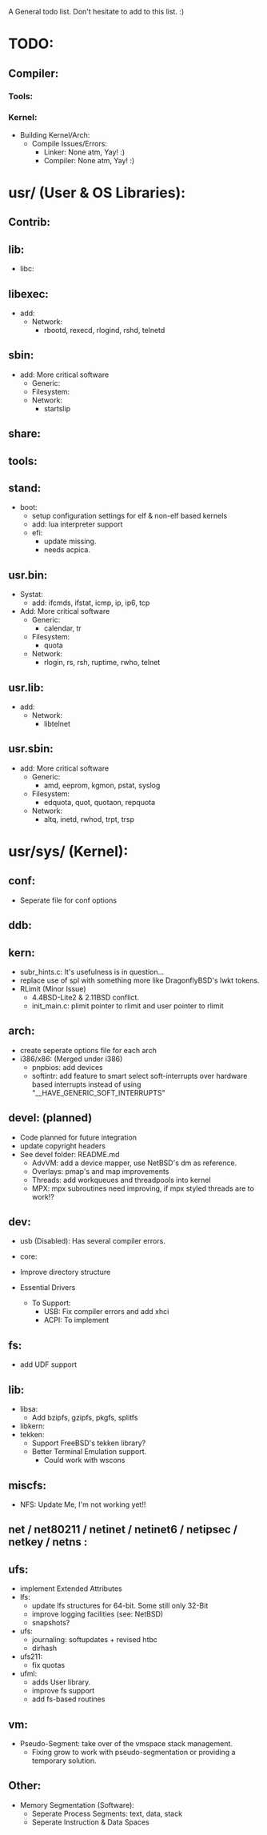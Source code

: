 A General todo list. Don't hesitate to add to this list. :)

# TODO:
## Compiler:
### Tools:
			
### Kernel:
- Building Kernel/Arch:
	- Compile Issues/Errors:
		- Linker: None atm, Yay! :)
		- Compiler: None atm, Yay! :)

# usr/ (User & OS Libraries):
## Contrib:
	
## lib:
- libc:

## libexec:
- add:
	- Network:
		- rbootd, rexecd, rlogind, rshd, telnetd

## sbin:
- add: More critical software
	- Generic:
	- Filesystem:
	- Network:
		- startslip

## share:

## tools:

## stand:
- boot:
	- setup configuration settings for elf & non-elf based kernels
	- add: lua interpreter support
	- efi:
		- update missing.
		- needs acpica.

## usr.bin:
- Systat:
	- add: ifcmds, ifstat, icmp, ip, ip6, tcp
- Add: More critical software
	- Generic:
		- calendar, tr
	- Filesystem:
		- quota
	- Network:
		- rlogin, rs, rsh, ruptime, rwho, telnet

## usr.lib:
- add:
	- Network:
		- libtelnet

## usr.sbin:
- add: More critical software
	- Generic:
		- amd, eeprom, kgmon, pstat, syslog
	- Filesystem:
		- edquota, quot, quotaon, repquota
	- Network:
		- altq, inetd, rwhod, trpt, trsp

# usr/sys/ (Kernel):
## conf:
- Seperate file for conf options

## ddb:

## kern:
- subr_hints.c: It's usefulness is in question...
- replace use of spl with something more like DragonflyBSD's lwkt tokens.
- RLimit (Minor Issue)
	- 4.4BSD-Lite2 & 2.11BSD conflict.
	- init_main.c: plimit pointer to rlimit and user pointer to rlimit
	
## arch:
- create seperate options file for each arch
- i386/x86: (Merged under i386)
	- pnpbios: add devices
	- softintr: add feature to smart select soft-interrupts over hardware based interrupts instead of using 		"__HAVE_GENERIC_SOFT_INTERRUPTS"

## devel: (planned)
- Code planned for future integration
- update copyright headers
- See devel folder: README.md
	- AdvVM: add a device mapper, use NetBSD's dm as reference.
	- Overlays: pmap's and map improvements
	- Threads: add workqueues and threadpools into kernel
	- MPX: mpx subroutines need improving, if mpx styled threads are to work!?

## dev:
- usb (Disabled): Has several compiler errors.
- core:
	
- Improve directory structure
- Essential Drivers
	- To Support:
		- USB: Fix compiler errors and add xhci
		- ACPI: To implement

## fs:
- add UDF support

## lib:
- libsa:
	- Add bzipfs, gzipfs, pkgfs, splitfs
- libkern:
- tekken:
	- Support FreeBSD's tekken library?
	- Better Terminal Emulation support.
		- Could work with wscons

## miscfs:
- NFS: Update Me, I'm not working yet!!

## net / net80211 / netinet / netinet6 / netipsec / netkey / netns :
		
## ufs:
- implement Extended Attributes
- lfs:
	- update lfs structures for 64-bit. Some still only 32-Bit
	- improve logging facilities (see: NetBSD)
	- snapshots? 
- ufs:
	- journaling: softupdates + revised htbc
	- dirhash
- ufs211:
   	- fix quotas
- ufml:
	- adds User library.
	- improve fs support
	- add fs-based routines

## vm:
- Pseudo-Segment: take over of the vmspace stack management.
	- Fixing grow to work with pseudo-segmentation or providing a temporary solution.

## Other:
- Memory Segmentation (Software):
	- Seperate Process Segments: text, data, stack
	- Seperate Instruction & Data Spaces
